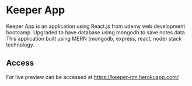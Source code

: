 # Keeper App

Keeper App is an application using React.js from udemy web development bootcamp. Upgraded to have database using mongodb to save notes data. This application built using MERN (mongodb, express, react, node) stack technology.

## Access

For live preview can be accessed at https://keeper-nm.herokuapp.com/

<!-- ## Installation

Make db called keeperDB in mongodb. Run this script in root directory and server directory. 
```
npm install
```
Run this in root directory
```
npm start
```
Run this in server directory
```
npm run dev
``` -->

<!-- ## Installation

Use the package manager [pip](https://pip.pypa.io/en/stable/) to install foobar.

```bash
pip install foobar
```

## Contributing
Pull requests are welcome. For major changes, please open an issue first to discuss what you would like to change.

Please make sure to update tests as appropriate. -->